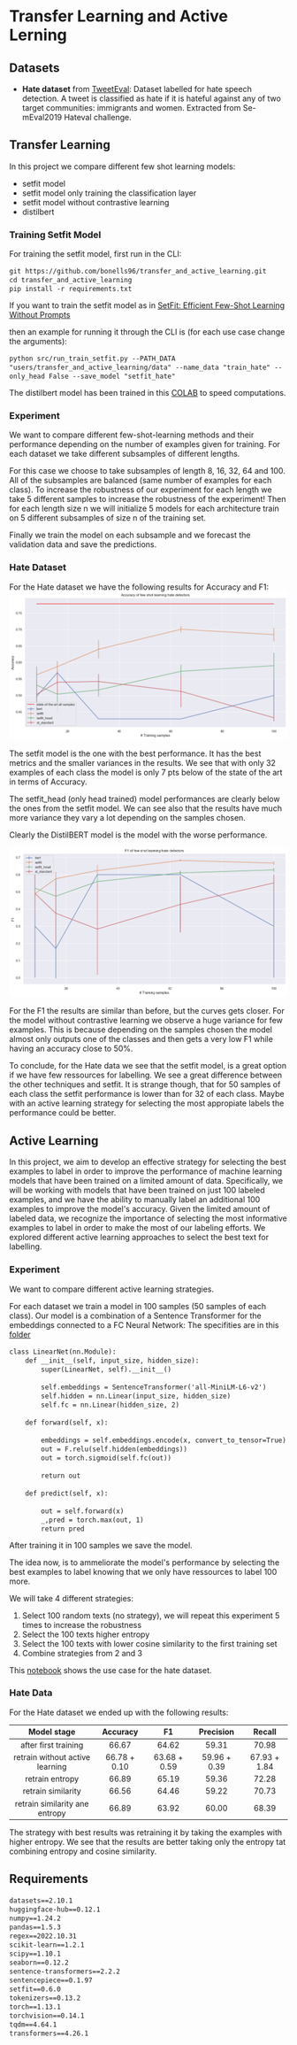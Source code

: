 # Transfer Learning and Active Lerning

## Datasets 


* **Hate dataset** from [TweetEval](https://arxiv.org/pdf/2010.12421.pdf): Dataset labelled for hate speech detection. A tweet is classified as hate if it is hateful against any of two target communities: immigrants and women. Extracted from Se- mEval2019 Hateval challenge. 



## Transfer Learning

In this project we compare different few shot learning models:

* setfit model
* setfit model only training the classification layer
* setfit model without contrastive learning
* distilbert

### Training Setfit Model

For training the setfit model, first run in the CLI:

````
git https://github.com/bonells96/transfer_and_active_learning.git 
cd transfer_and_active_learning
pip install -r requirements.txt
````

If you want to train the setfit model as in [SetFit: Efficient Few-Shot Learning Without Prompts](https://huggingface.co/blog/setfit)

then an example for running it through the CLI is (for each use case change the arguments):

````
python src/run_train_setfit.py --PATH_DATA "users/transfer_and_active_learning/data" --name_data "train_hate" --only_head False --save_model "setfit_hate"
````

The distilbert model has been trained in this [COLAB](https://colab.research.google.com/drive/1AO23WnNXt1WiUrLBb15Wfq4m-9zSdW9v#scrollTo=i_eOGmq1eoJZ) to speed computations. 

### Experiment

We want to compare different few-shot-learning methods and their performance depending on the number of examples given for training. For each dataset we take different subsamples of different lengths.


For this case we choose to take subsamples of length 8, 16, 32, 64 and 100. All of the subsamples are balanced (same number of examples for each class).
To increase the robustness of our experiment for each length we take 5 different samples to increase the robustness of the experiment!
Then for each length size n we will initialize 5 models for each architecture train on 5 different subsamples of size n of the training set.

Finally we train the model on each subsample and we forecast the validation data and save the predictions.

### Hate Dataset

For the Hate dataset we have the following results for Accuracy and F1:
![](img/ouf1s_tl_hate_v2.png) 

The setfit model is the one with the best performance. It has the best metrics and the smaller variances in the results. We see that with only 32 examples of each class the model is only 7 pts below of the state of the art in terms of Accuracy. 

The setfit_head (only head trained) model performances are clearly below the ones from the setfit model. We can see also that the results have much more variance they vary a lot depending on the samples chosen. 

Clearly the DistilBERT model is the model with the worse performance.

![](img/accs_tl_v1.png)

For the F1 the results are similar than before, but the curves gets closer. For the model without contrastive learning we observe a huge variance for few examples. This is because depending on the samples chosen the model almost only outputs one of the classes and then gets a very low F1 while having an accuracy close to 50%.

To conclude, for the Hate data we see that the setfit model, is a great option if we have few ressources for labelling. We see a great difference between the other techniques and setfit. It is strange though, that for 50 samples of each class the setfit performance is lower than for 32 of each class. Maybe with an active learning strategy for selecting the most appropiate labels the performance could be better.

## Active Learning

In this project, we aim to develop an effective strategy for selecting the best examples to label in order to improve the performance of machine learning models that have been trained on a limited amount of data. Specifically, we will be working with models that have been trained on just 100 labeled examples, and we have the ability to manually label an additional 100 examples to improve the model's accuracy. Given the limited amount of labeled data, we recognize the importance of selecting the most informative examples to label in order to make the most of our labeling efforts. We  explored different active learning approaches to select the best text for labelling.

### Experiment

We want to compare different active learning strategies.

For each dataset we train a model in 100 samples (50 samples of each class). Our model is a combination of a Sentence Transformer for the embeddings connected to a FC Neural Network:
The specifities are in this [folder](src/model.py)

````
class LinearNet(nn.Module):
    def __init__(self, input_size, hidden_size):
        super(LinearNet, self).__init__()

        self.embeddings = SentenceTransformer('all-MiniLM-L6-v2')
        self.hidden = nn.Linear(input_size, hidden_size)
        self.fc = nn.Linear(hidden_size, 2)

    def forward(self, x):
        
        embeddings = self.embeddings.encode(x, convert_to_tensor=True)
        out = F.relu(self.hidden(embeddings))
        out = torch.sigmoid(self.fc(out))

        return out
    
    def predict(self, x):
        
        out = self.forward(x)
        _,pred = torch.max(out, 1)
        return pred 

````

After training it in 100 samples we save the model.

The idea now, is to ammeliorate the model's performance by selecting the best examples to label knowing that we only have ressources to label 100 more.

We will take 4 different strategies:

1. Select 100 random texts (no strategy), we will repeat this experiment 5 times to increase the robustness
2. Select the 100 texts higher entropy
3. Select the 100 texts with lower cosine similarity to the first training set
4. Combine strategies from 2 and 3

This [notebook](/active_learning.ipynb) shows the use case for the hate dataset.

### Hate Data

For the Hate dataset we ended up with the following results:

|Model stage|Accuracy|F1|Precision|Recall|
|:---:|:---:|:---:|:---:|:---:|
|after first training|66.67|64.62|59.31|70.98|
|retrain without active learning|66.78 + 0.10|63.68 + 0.59|                                         59.96 + 0.39|67.93 + 1.84|
|retrain entropy|66.89|65.19|59.36|72.28|
|retrain similarity|66.56|64.46|59.22|70.73|
|retrain similarity ane entropy|66.89|63.92|60.00|68.39|

The strategy with best results was retraining it by taking the examples with higher entropy. We see that the results are better taking only the entropy tat combining entropy and cosine similarity. 


## Requirements

````
datasets==2.10.1
huggingface-hub==0.12.1
numpy==1.24.2
pandas==1.5.3
regex==2022.10.31
scikit-learn==1.2.1
scipy==1.10.1
seaborn==0.12.2
sentence-transformers==2.2.2
sentencepiece==0.1.97
setfit==0.6.0
tokenizers==0.13.2
torch==1.13.1
torchvision==0.14.1
tqdm==4.64.1
transformers==4.26.1
````